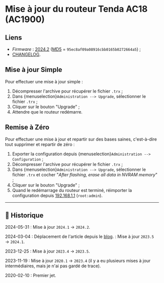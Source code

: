 # Mise à jour du routeur Tenda AC18 (AC1900)

## Liens

- *Firmware* : [2024.2](https://freshtomato.org/downloads/freshtomato-arm/2024/2024.2/freshtomato-TendaAC18-K26ARM-2024.2-AIO-64K.zip) ([MD5](https://freshtomato.org/downloads/freshtomato-arm/2024/2024.2/MD5SUM) = `95ec8af09a08916cbb0165b0272664a5`) ;
- [CHANGELOG](https://bitbucket.org/pedro311/freshtomato-arm/src/arm-master/CHANGELOG).

## Mise à jour Simple

Pour effectuer une mise à jour simple :

1. Décompresser l'archive pour récupérer le fichier `.trx` ;
2. Dans {menuselection}`Administration --> Upgrade`, sélectionner le fichier `.trx` ;
3. Cliquer sur le bouton "Upgrade" ;
4. Attendre que le routeur redémarre.

## Remise à Zéro

Pour effectuer une mise à jour et repartir sur des bases saines, c'est-à-dire tout supprimer et repartir de zéro :

1. Exporter la configuration depuis {menuselection}`Administration --> Configuration` ;
2. Décompresser l'archive pour récupérer le fichier `.trx` ;
3. Dans {menuselection}`Administration --> Upgrade`, sélectionner le fichier `.trx` et cocher "*After flashing, erase all data in NVRAM memory*" ;
4. Cliquer sur le bouton "Upgrade" ;
5. Quand le redémarrage du routeur est terminé, réimporter la configuration depuis [192.168.1.1](http://192.168.1.1/) (`root:admin`).

---

## 📜 Historique

2024-05-31
: Mise à jour `2024.1` → `2024.2`.

2024-03-04
: Déplacement de l'article depuis le [blog](https://www.tiger-222.fr/?d=2020/02/10/14/23/58-tenda-ac18-ac1900).
: Mise à jour `2023.5` → `2024.1`.

2023-12-25
: Mise à jour `2023.4` → `2023.5`.

2023-11-19
: Mise à jour `2020.1` → `2023.4` (il y a eu plusieurs mises à jour intermédiaires, mais je n'ai pas gardé de trace).

2020-02-10
: Premier jet.
